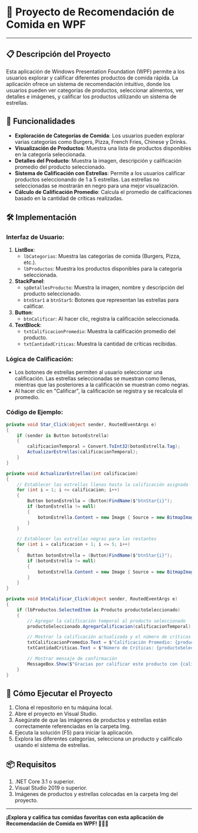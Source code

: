 # 🍔 Proyecto de Recomendación de Comida en WPF
---

## 📋 Descripción del Proyecto
Esta aplicación de Windows Presentation Foundation (WPF) permite a los usuarios explorar y calificar diferentes productos de comida rápida. La aplicación ofrece un sistema de recomendación intuitivo, donde los usuarios pueden ver categorías de productos, seleccionar alimentos, ver detalles e imágenes, y calificar los productos utilizando un sistema de estrellas.

## 🔧 Funcionalidades
- **Exploración de Categorías de Comida**: Los usuarios pueden explorar varias categorías como Burgers, Pizza, French Fries, Chinese y Drinks.
- **Visualización de Productos**: Muestra una lista de productos disponibles en la categoría seleccionada.
- **Detalles del Producto**: Muestra la imagen, descripción y calificación promedio del producto seleccionado.
- **Sistema de Calificación con Estrellas**: Permite a los usuarios calificar productos seleccionando de 1 a 5 estrellas. Las estrellas no seleccionadas se mostrarán en negro para una mejor visualización.
- **Cálculo de Calificación Promedio**: Calcula el promedio de calificaciones basado en la cantidad de críticas realizadas.

## 🛠️ Implementación
### Interfaz de Usuario:
1. **ListBox**:
   - `lbCategorias`: Muestra las categorías de comida (Burgers, Pizza, etc.).
   - `lbProductos`: Muestra los productos disponibles para la categoría seleccionada.
2. **StackPanel**:
   - `spDetallesProducto`: Muestra la imagen, nombre y descripción del producto seleccionado.
   - `btnStar1` a `btnStar5`: Botones que representan las estrellas para calificar.
3. **Button**:
   - `btnCalificar`: Al hacer clic, registra la calificación seleccionada.
4. **TextBlock**:
   - `txtCalificacionPromedio`: Muestra la calificación promedio del producto.
   - `txtCantidadCriticas`: Muestra la cantidad de críticas recibidas.

### Lógica de Calificación:
- Los botones de estrellas permiten al usuario seleccionar una calificación. Las estrellas seleccionadas se muestran como llenas, mientras que las posteriores a la calificación se muestran como negras.
- Al hacer clic en "Calificar", la calificación se registra y se recalcula el promedio.

### Código de Ejemplo:
```csharp
private void Star_Click(object sender, RoutedEventArgs e)
{
    if (sender is Button botonEstrella)
    {
        calificacionTemporal = Convert.ToInt32(botonEstrella.Tag);
        ActualizarEstrellas(calificacionTemporal);
    }
}

private void ActualizarEstrellas(int calificacion)
{
    // Establecer las estrellas llenas hasta la calificación asignada
    for (int i = 1; i <= calificacion; i++)
    {
        Button botonEstrella = (Button)FindName($"btnStar{i}");
        if (botonEstrella != null)
        {
            botonEstrella.Content = new Image { Source = new BitmapImage(new Uri(starFilled, UriKind.Relative)) };
        }
    }

    // Establecer las estrellas negras para las restantes
    for (int i = calificacion + 1; i <= 5; i++)
    {
        Button botonEstrella = (Button)FindName($"btnStar{i}");
        if (botonEstrella != null)
        {
            botonEstrella.Content = new Image { Source = new BitmapImage(new Uri(starBlack, UriKind.Relative)) };
        }
    }
}

private void btnCalificar_Click(object sender, RoutedEventArgs e)
{
    if (lbProductos.SelectedItem is Producto productoSeleccionado)
    {
        // Agregar la calificación temporal al producto seleccionado
        productoSeleccionado.AgregarCalificacion(calificacionTemporal);

        // Mostrar la calificación actualizada y el número de críticas
        txtCalificacionPromedio.Text = $"Calificación Promedio: {productoSeleccionado.PromedioCalificaciones():F1}";
        txtCantidadCriticas.Text = $"Número de Críticas: {productoSeleccionado.CantidadCriticas}";

        // Mostrar mensaje de confirmación
        MessageBox.Show($"Gracias por calificar este producto con {calificacionTemporal} estrellas.", "Calificación");
    }
}
```
## 🚀 Cómo Ejecutar el Proyecto
1. Clona el repositorio en tu máquina local.
2. Abre el proyecto en Visual Studio.
3. Asegúrate de que las imágenes de productos y estrellas están correctamente referenciadas en la carpeta Img.
4. Ejecuta la solución (F5) para iniciar la aplicación.
5. Explora las diferentes categorías, selecciona un producto y califícalo usando el sistema de estrellas.

## 📦 Requisitos
1. .NET Core 3.1 o superior.
2. Visual Studio 2019 o superior.
3. Imágenes de productos y estrellas colocadas en la carpeta Img del proyecto.

---
**¡Explora y califica tus comidas favoritas con esta aplicación de Recomendación de Comida en WPF! 🍕🍟🥤**